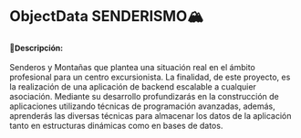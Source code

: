 ## **<span style="font-size:larger;">ObjectData SENDERISMO🏔</span>**
### **<span style="font-size:smaller;">🚩Descripción: </span>**
Senderos y Montañas que plantea una situación real en el ámbito profesional para un centro excursionista. La finalidad, de este proyecto, es la realización de una aplicación de backend escalable a cualquier asociación. Mediante su desarrollo profundizarás en la construcción de aplicaciones utilizando técnicas de programación avanzadas, además, aprenderás las diversas técnicas para almacenar los datos de la aplicación tanto en estructuras dinámicas como en bases de datos.
